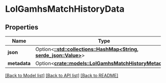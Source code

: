 # LolGamhsMatchHistoryData

## Properties

Name | Type | Description | Notes
------------ | ------------- | ------------- | -------------
**json** | Option<[**::std::collections::HashMap<String, serde_json::Value>**](serde_json::Value.md)> |  | [optional]
**metadata** | Option<[**crate::models::LolGamhsMatchHistoryMetadata**](LolGamhsMatchHistoryMetadata.md)> |  | [optional]

[[Back to Model list]](../README.md#documentation-for-models) [[Back to API list]](../README.md#documentation-for-api-endpoints) [[Back to README]](../README.md)


